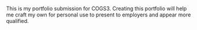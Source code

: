 This is my portfolio submission for COGS3. Creating this portfolio will help me craft my own for personal use to present to employers and appear more qualified.
